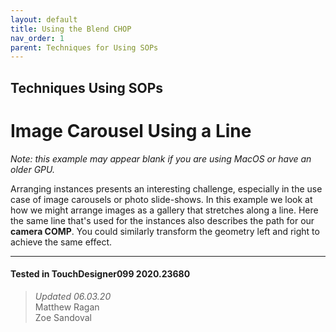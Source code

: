 ```yaml
---
layout: default
title: Using the Blend CHOP
nav_order: 1
parent: Techniques for Using SOPs
---
```



## Techniques Using SOPs
# Image Carousel Using a Line

*Note: this example may appear blank if you are using MacOS or have an older GPU.*

Arranging instances presents an interesting challenge, especially in the use case of image carousels or photo slide-shows. In this example we look at how we might arrange images as a gallery that stretches along a line. Here the same line that's used for the instances also describes the path for our **camera COMP**. You could similarly transform the geometry left and right to achieve the same effect.

---

#### Tested in TouchDesigner099 2020.23680 
>*Updated 06.03.20*  
Matthew Ragan  
Zoe Sandoval  